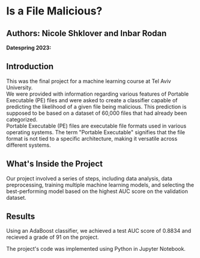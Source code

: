 # Is a File Malicious?

## Authors: Nicole Shklover and Inbar Rodan

**Datespring 2023:**

## Introduction

This was the final project for a machine learning course at Tel Aviv University. <br>
We were provided with information regarding various features of Portable Executable (PE) files and were asked to create a classifier capable of predicting the likelihood of a given file being malicious. This prediction is supposed to be based on a dataset of 60,000 files that had already been categorized.<br>
Portable Executable (PE) files are executable file formats used in various operating systems. The term "Portable Executable" signifies that the file format is not tied to a specific architecture, making it versatile across different systems.<br>

## What's Inside the Project

Our project involved a series of steps, including data analysis, data preprocessing, training multiple machine learning models, and selecting the best-performing model based on the highest AUC score on the validation dataset.

## Results

Using an AdaBoost classifier, we achieved a test AUC score of 0.8834 and recieved a grade of 91 on the project.

The project's code was implemented using Python in Jupyter Notebook.

